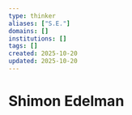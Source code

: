 ```yaml
---
type: thinker
aliases: ["S.E."]
domains: []
institutions: []
tags: []
created: 2025-10-20
updated: 2025-10-20
---
```


# Shimon Edelman


